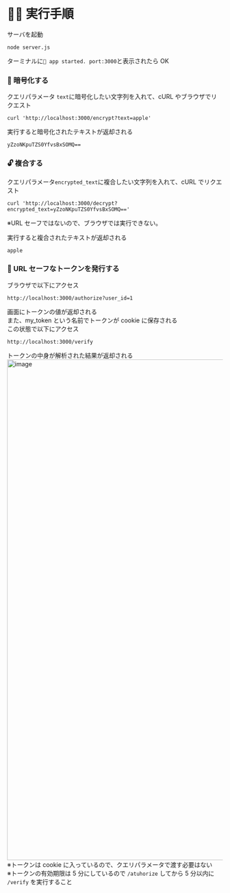 # 🏃‍♀️ 実行手順

サーバを起動

```
node server.js
```

ターミナルに`🚀 app started. port:3000`と表示されたら OK

### 🔐 暗号化する

クエリパラメータ `text`に暗号化したい文字列を入れて、cURL やブラウザでリクエスト

```
curl 'http://localhost:3000/encrypt?text=apple'
```

実行すると暗号化されたテキストが返却される

```
yZzoNKpuTZS0YfvsBxSOMQ==
```

### 🔓 複合する

クエリパラメータ`encrypted_text`に複合したい文字列を入れて、cURL でリクエスト

```
curl 'http://localhost:3000/decrypt?encrypted_text=yZzoNKpuTZS0YfvsBxSOMQ=='
```

※URL セーフではないので、ブラウザでは実行できない。<br>

実行すると複合されたテキストが返却される

```
apple
```

### 🎫 URL セーフなトークンを発行する

ブラウザで以下にアクセス

```
http://localhost:3000/authorize?user_id=1
```

画面にトークンの値が返却される<br>
また、my_token という名前でトークンが cookie に保存される<br>
この状態で以下にアクセス

```
http://localhost:3000/verify
```

トークンの中身が解析された結果が返却される<br>
<img width="1168" alt="image" src="https://user-images.githubusercontent.com/44778704/179172508-78f70332-9cb1-4881-92b7-c302d98fc36c.png">
※トークンは cookie に入っているので、クエリパラメータで渡す必要はない<br>
※トークンの有効期限は 5 分にしているので `/atuhorize` してから 5 分以内に `/verify` を実行すること<br>
